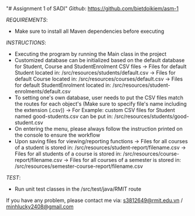 "# Assignment 1 of SADI" 
*Github*: https://github.com/bietdoikiem/asm-1

*REQUIREMENTS*:
- Make sure to install all Maven dependencies before executing

*INSTRUCTIONS*:
- Executing the program by running the Main class in the project
- Customized database can be initialized based on the default database for Student, Course and StudentEnrolment CSV files
-> Files for default Student located in: /src/resources/students/default.csv
-> Files for default Course located in: /src/resources/courses/default.csv
-> Files for default StudentEnrolment located in: /src/resources/student-enrolments/default.csv
- To setting one's own database, user needs to put the CSV files match the routes for each object's (Make sure to specify file's name including the extension (.csv))
-> For Example: custom CSV files for Student named good-students.csv can be put in: /src/resources/students/good-student.csv
- On entering the menu, please always follow the instruction printed on the console to ensure the workflow
- Upon saving files for viewing/reporting functions
-> Files for all courses of a student is stored in: /src/resources/student-report/filename.csv
-> Files for all students of a course is stored in: /src/resources/course-report/filename.csv
-> Files for all courses of a semester is stored in: /src/resources/semester-course-report/filename.csv

*TEST*:
- Run unit test classes in the /src/test/java/RMIT route

If you have any problem, please contact me via: s3812649@rmit.edu.vn / minhlucky2408@gmail.com